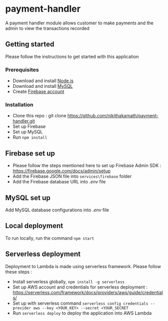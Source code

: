 # payment-handler
A payment handler module allows customer to make payments and the admin to view the transactions recorded

## Getting started
Please follow the instructions to get started with this application

### Prerequisites
* Download and install [Node.js](https://nodejs.org/en/download/)
* Download and install [MySQL](https://dev.mysql.com/doc/mysql-installation-excerpt/5.7/en/)
* Create [Firebase account](https://firebase.google.com/)

### Installation
* Clone this repo : git clone https://github.com/nikithakamath/payment-handler.git
* Set up Firebase
* Set up MySQL
* Run ```npm install```

## Firebase set up
* Please follow the steps mentioned here to set up Firebase Admin SDK : https://firebase.google.com/docs/admin/setup
* Add the Firebase JSON file into `services\firebase` folder
* Add the Firebase database URL into *.env* file

## MySQL set up
Add MySQL database configurations into *.env* file

## Local deployment
To run locally, run the command ```npm start```

## Serverless deployment
Deployment to Lambda is made using serverless framework. Please follow these steps :
* Install serverless globally, ```npm install -g serverless```
* Set up AWS account and credentials for serverless deployment : https://serverless.com/framework/docs/providers/aws/guide/credentials/
* Set up with serverless command ```serverless config credentials --provider aws --key <YOUR_KEY> --secret <YOUR_SECRET```
* Run ```serverless deploy``` to deploy the application into AWS Lambda